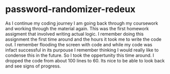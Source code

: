 # password-randomizer-redeux

As I continue my coding journey I am going back through my coursework and working through the material again. This was the first homework assigment that involved writing actual logic. I remember doing this assignment the first time around and the hours it took me to write the code out. I remember flooding the screen with code and while my code was infact successful in its purpouse I remember thinking I would really like to condense this in the future. So I took the oppertunity this time around. I dropped the code from about 100 lines to 60. Its nice to be able to look back and see signs of progress. 
